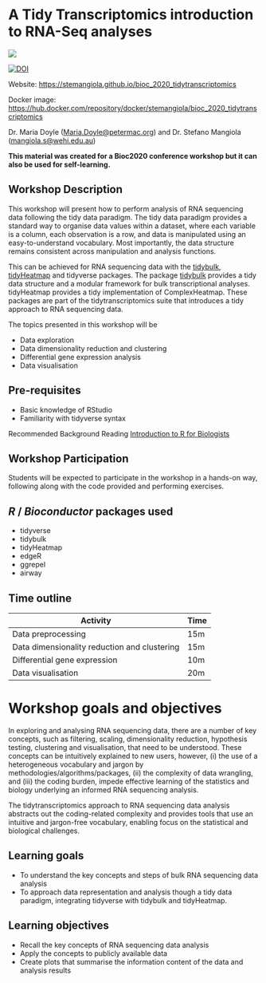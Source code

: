 # A Tidy Transcriptomics introduction to RNA-Seq analyses

![](https://github.com/stemangiola/bioc_2020_tidytranscriptomics/workflows/.github/workflows/basic_checks.yaml/badge.svg) 

[![DOI](https://zenodo.org/badge/DOI/10.5281/zenodo.3929366.svg)](https://doi.org/10.5281/zenodo.3929366)



Website: https://stemangiola.github.io/bioc_2020_tidytranscriptomics

Docker image: https://hub.docker.com/repository/docker/stemangiola/bioc_2020_tidytranscriptomics

Dr. Maria Doyle (Maria.Doyle@petermac.org) and Dr. Stefano Mangiola (mangiola.s@wehi.edu.au)

**This material was created for a Bioc2020 conference workshop but it can also be used for self-learning.**

## Workshop Description

This workshop will present how to perform analysis of RNA sequencing data following the tidy data paradigm. The tidy data paradigm provides a standard way to organise data values within a dataset, where each variable is a column, each observation is a row, and data is manipulated using an easy-to-understand vocabulary. Most importantly, the data structure remains consistent across manipulation and analysis functions. 

This can be achieved for RNA sequencing data with the [tidybulk](github.com/stemangiola/tidybulk), [tidyHeatmap](github.com/stemangiola/tidyHeatmap) and tidyverse packages. The package [tidybulk](github.com/stemangiola/tidybulk) provides a tidy data structure and a modular framework for bulk transcriptional analyses. tidyHeatmap provides a tidy implementation of ComplexHeatmap. These packages are part of the tidytranscriptomics suite that introduces a tidy approach to RNA sequencing data.

The topics presented in this workshop will be

- Data exploration
- Data dimensionality reduction and clustering
- Differential gene expression analysis 
- Data visualisation

## Pre-requisites

* Basic knowledge of RStudio
* Familiarity with tidyverse syntax

Recommended Background Reading 
[Introduction to R for Biologists](https://melbournebioinformatics.github.io/r-intro-biologists/intro_r_biologists.html)

## Workshop Participation

Students will be expected to participate in the workshop in a hands-on way, following along with the code provided and performing exercises.

## _R_ / _Bioconductor_ packages used

* tidyverse
* tidybulk
* tidyHeatmap
* edgeR
* ggrepel
* airway

## Time outline

| Activity                                     | Time |
|----------------------------------------------|------|
| Data preprocessing                           | 15m  |
| Data dimensionality reduction and clustering | 15m  |
| Differential gene expression                 | 10m  |
| Data visualisation                           | 20m  |

# Workshop goals and objectives

In exploring and analysing RNA sequencing data, there are a number of key concepts, such as filtering, scaling, dimensionality reduction, hypothesis testing, clustering and visualisation, that need to be understood. These concepts can be intuitively explained to new users, however, (i) the use of a heterogeneous vocabulary and jargon by methodologies/algorithms/packages, (ii) the complexity of data wrangling, and (iii) the coding burden, impede effective learning of the statistics and biology underlying an informed RNA sequencing analysis. 

The tidytranscriptomics approach to RNA sequencing data analysis abstracts out the coding-related complexity and provides tools that use an intuitive and jargon-free vocabulary, enabling focus on the statistical and biological challenges.

## Learning goals

* To understand the key concepts and steps of bulk RNA sequencing data analysis
* To approach data representation and analysis though a tidy data paradigm, integrating tidyverse with tidybulk and tidyHeatmap.

## Learning objectives

* Recall the key concepts of RNA sequencing data analysis
* Apply the concepts to publicly available data
* Create plots that summarise the information content of the data and analysis results

